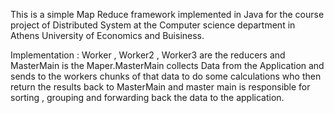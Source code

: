 This is a simple Map Reduce framework implemented in Java for the course project of Distributed 
System at the Computer science department in Athens University of Economics and Buisiness.

Implementation :
Worker , Worker2 , Worker3 are the reducers and MasterMain is the Maper.MasterMain collects 
Data from the Application and sends to the workers chunks of that data to do some calculations
who then return the results back to MasterMain and master main is responsible for
sorting , grouping and forwarding back the data to the application. 
